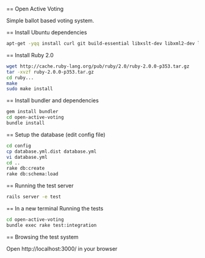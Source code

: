 == Open Active Voting

Simple ballot based voting system.

== Install Ubuntu dependencies
````bash
apt-get -yqq install curl git build-essential libxslt-dev libxml2-dev libmysqlclient-dev mysql-server
````

== Install Ruby 2.0
````bash
wget http://cache.ruby-lang.org/pub/ruby/2.0/ruby-2.0.0-p353.tar.gz
tar -xvzf ruby-2.0.0-p353.tar.gz
cd ruby...
make
sudo make install
````

== Install bundler and dependencies
````bash
gem install bundler
cd open-active-voting
bundle install
````

== Setup the database (edit config file)
````bash
cd config
cp database.yml.dist database.yml
vi database.yml
cd ..
rake db:create
rake db:schema:load
````

== Running the test server
````bash
rails server -e test
````

== In a new terminal Running the tests
````bash
cd open-active-voting
bundle exec rake test:integration
````

== Browsing the test system

Open http://localhost:3000/ in your browser